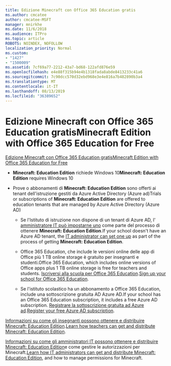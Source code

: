 ```yaml
---
title: Edizione Minecraft con Office 365 Education gratis
ms.author: cmcatee
author: cmcatee-MSFT
manager: mnirkhe
ms.date: 11/6/2018
ms.audience: ITPro
ms.topic: article
ROBOTS: NOINDEX, NOFOLLOW
localization_priority: Normal
ms.custom:
- "1427"
- "1500009"
ms.assetid: 7cf69a77-2212-43a7-bd68-122afd876e59
ms.openlocfilehash: e4e88f315b94e4b1318fada8abde8413233c41a6
ms.sourcegitcommit: 7c90dcc570d32ebd968e3e4e816a7b482890b3a4
ms.translationtype: MT
ms.contentlocale: it-IT
ms.lasthandoff: 08/13/2019
ms.locfileid: "36389652"
---
```

# <a name="minecraft-edition-with-office-365-education-for-free"></a><span data-ttu-id="e97cf-102">Edizione Minecraft con Office 365 Education gratis</span><span class="sxs-lookup"><span data-stu-id="e97cf-102">Minecraft Edition with Office 365 Education for Free</span></span>

[<span data-ttu-id="e97cf-103">Edizione Minecraft con Office 365 Education gratis</span><span class="sxs-lookup"><span data-stu-id="e97cf-103">Minecraft Edition with Office 365 Education for Free</span></span>](https://docs.microsoft.com/education/windows/get-minecraft-for-education)
  
- <span data-ttu-id="e97cf-104">**Minecraft: Education Edition** richiede Windows 10</span><span class="sxs-lookup"><span data-stu-id="e97cf-104">**Minecraft: Education Edition** requires Windows 10</span></span>

- <span data-ttu-id="e97cf-105">Prove o abbonamenti di **Minecraft: Education Edition** sono offerti ai tenant dell'istruzione gestiti da Azure Active Directory (Azure ad)</span><span class="sxs-lookup"><span data-stu-id="e97cf-105">Trials or subscriptions of **Minecraft: Education Edition** are offered to education tenants that are managed by Azure Active Directory (Azure AD)</span></span>

  - <span data-ttu-id="e97cf-106">Se l'Istituto di istruzione non dispone di un tenant di Azure AD, l' [amministratore IT può impostarne uno](https://docs.microsoft.com/education/windows/school-get-minecraft) come parte del processo di ottenere **Minecraft: Education Edition**.</span><span class="sxs-lookup"><span data-stu-id="e97cf-106">If your school doesn't have an Azure AD tenant, the [IT administrator can set one up](https://docs.microsoft.com/education/windows/school-get-minecraft) as part of the process of getting **Minecraft: Education Edition**.</span></span>

  - <span data-ttu-id="e97cf-107">Office 365 Education, che include le versioni online delle app di Office più 1 TB online storage è gratuito per insegnanti e studenti.</span><span class="sxs-lookup"><span data-stu-id="e97cf-107">Office 365 Education, which includes online versions of Office apps plus 1 TB online storage is free for teachers and students.</span></span> <span data-ttu-id="e97cf-108">[Iscriversi alla scuola per Office 365 Education](https://products.office.com/academic/office-365-education-plan).</span><span class="sxs-lookup"><span data-stu-id="e97cf-108">[Sign up your school for Office 365 Education](https://products.office.com/academic/office-365-education-plan).</span></span>

  - <span data-ttu-id="e97cf-109">Se l'istituto scolastico ha un abbonamento a Office 365 Education, include una sottoscrizione gratuita AD Azure AD.</span><span class="sxs-lookup"><span data-stu-id="e97cf-109">If your school has an Office 365 Education subscription, it includes a free Azure AD subscription.</span></span> <span data-ttu-id="e97cf-110">[Registrare la sottoscrizione gratuita ad Azure ad](https://msdn.microsoft.com/library/windows/hardware/mt703369%28v=vs.85%29.aspx).</span><span class="sxs-lookup"><span data-stu-id="e97cf-110">[Register your free Azure AD subscription](https://msdn.microsoft.com/library/windows/hardware/mt703369%28v=vs.85%29.aspx).</span></span>

<span data-ttu-id="e97cf-111">[Informazioni su come gli insegnanti possono ottenere e distribuire Minecraft: Education Edition](https://docs.microsoft.com/education/windows/teacher-get-minecraft).</span><span class="sxs-lookup"><span data-stu-id="e97cf-111">[Learn how teachers can get and distribute Minecraft: Education Edition](https://docs.microsoft.com/education/windows/teacher-get-minecraft).</span></span>
  
<span data-ttu-id="e97cf-112">[Informazioni su come gli amministratori IT possono ottenere e distribuire Minecraft: Education Edition](https://docs.microsoft.com/education/windows/school-get-minecraft)e come gestire le autorizzazioni per Minecraft.</span><span class="sxs-lookup"><span data-stu-id="e97cf-112">[Learn how IT administrators can get and distribute Minecraft: Education Edition](https://docs.microsoft.com/education/windows/school-get-minecraft), and how to manage permissions for Minecraft.</span></span>